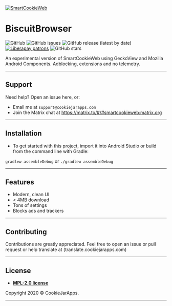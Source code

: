 <a href="#"><img src="http://storeimg.dttp.tech/images/v9Kok.png" title="SmartCookieWeb" alt="SmartCookieWeb"></a>

# BiscuitBrowser

![GitHub](https://img.shields.io/github/license/cookiejarapps/BiscuitBrowser)
![GitHub issues](https://img.shields.io/github/issues-raw/cookiejarapps/BiscuitBrowser)
![GitHub release (latest by date)](https://img.shields.io/github/v/release/cookiejarapps/BiscuitBrowser)
[![Liberapay patrons](https://img.shields.io/liberapay/patrons/CookieJarApps)](https://liberapay.com/CookieJarApps)
![GitHub stars](https://img.shields.io/github/stars/cookiejarapps/BiscuitBrowser?style=social)

An experimental version of SmartCookieWeb using GeckoView and Mozilla Android Components. Adblocking, extensions and no telemetry.

---

## Support

Need help? Open an issue here, or:

- Email me at `support@cookiejarapps.com`
- Join the Matrix chat at https://matrix.to/#/#smartcookieweb:matrix.org

---

## Installation

- To get started with this project, import it into Android Studio or build from the command line with Gradle:
 
 `gradlew assembleDebug` or `./gradlew assembleDebug`

---

## Features

- Modern, clean UI
- < 4MB download
- Tons of settings
- Blocks ads and trackers

---

## Contributing

Contributions are greatly appreciated. Feel free to open an issue or pull request or help translate at (translate.cookiejarapps.com)

---


## License

- **[MPL-2.0 license](https://www.mozilla.org/en-US/MPL/2.0/)**


Copyright 2020 © CookieJarApps.

---
